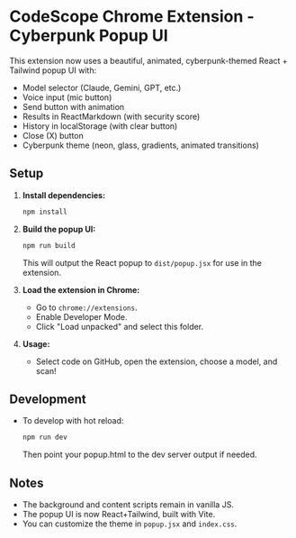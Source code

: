 # CodeScope Chrome Extension - Cyberpunk Popup UI

This extension now uses a beautiful, animated, cyberpunk-themed React + Tailwind popup UI with:

- Model selector (Claude, Gemini, GPT, etc.)
- Voice input (mic button)
- Send button with animation
- Results in ReactMarkdown (with security score)
- History in localStorage (with clear button)
- Close (X) button
- Cyberpunk theme (neon, glass, gradients, animated transitions)

## Setup

1. **Install dependencies:**

   ```bash
   npm install
   ```

2. **Build the popup UI:**

   ```bash
   npm run build
   ```

   This will output the React popup to `dist/popup.jsx` for use in the extension.

3. **Load the extension in Chrome:**

   - Go to `chrome://extensions`.
   - Enable Developer Mode.
   - Click "Load unpacked" and select this folder.

4. **Usage:**
   - Select code on GitHub, open the extension, choose a model, and scan!

## Development

- To develop with hot reload:
  ```bash
  npm run dev
  ```
  Then point your popup.html to the dev server output if needed.

## Notes

- The background and content scripts remain in vanilla JS.
- The popup UI is now React+Tailwind, built with Vite.
- You can customize the theme in `popup.jsx` and `index.css`.
